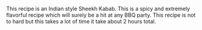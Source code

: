 This recipe is an Indian style Sheekh Kabab.
This is a spicy and extremely flavorful recipe which will surely be a hit at any BBQ party.
This recipe is not to hard but this takes a lot of time it take about 2 hours total. 